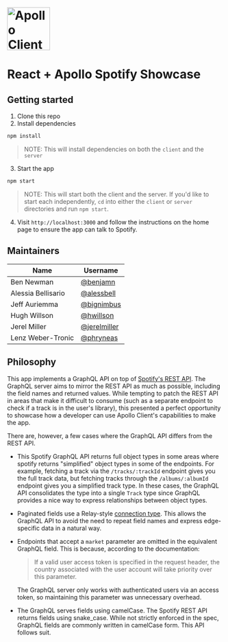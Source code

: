 # <a href="https://www.apollographql.com/"><img src="https://user-images.githubusercontent.com/841294/53402609-b97a2180-39ba-11e9-8100-812bab86357c.png" height="100" alt="Apollo Client"></a>

# React + Apollo Spotify Showcase

## Getting started

1. Clone this repo
2. Install dependencies

```sh
npm install
```

> NOTE: This will install dependencies on both the `client` and the `server`

3. Start the app

```sh
npm start
```

> NOTE: This will start both the client and the server. If you'd like to start
> each independently, `cd` into either the `client` or `server` directories and
> run `npm start`.

4. Visit `http://localhost:3000` and follow the instructions on the home page to
   ensure the app can talk to Spotify.

## Maintainers

| Name               | Username                                       |
| ------------------ | ---------------------------------------------- |
| Ben Newman         | [@benjamn](https://github.com/benjamn)         |
| Alessia Bellisario | [@alessbell](https://github.com/alessbell)     |
| Jeff Auriemma      | [@bignimbus](https://github.com/bignimbus)     |
| Hugh Willson       | [@hwillson](https://github.com/hwillson)       |
| Jerel Miller       | [@jerelmiller](https://github.com/jerelmiller) |
| Lenz Weber-Tronic  | [@phryneas](https://github.com/phryneas)       |

## Philosophy

This app implements a GraphQL API on top of [Spotify's REST API](https://developer.spotify.com/documentation/web-api/).
The GraphQL server aims to mirror the REST API as much as possible, including
the field names and returned values. While tempting to patch the REST API in
areas that make it difficult to consume (such as a separate endpoint to check if
a track is in the user's library), this presented a perfect opportunity to
showcase how a developer can use Apollo Client's capabilities to make the app.

There are, however, a few cases where the GraphQL API differs from the REST API.

- This Spotify GraphQL API returns full object types in some areas where spotify
  returns "simplified" object types in some of the endpoints. For example,
  fetching a track via the `/tracks/:trackId` endpoint gives you the full track
  data, but fetching tracks through the `/albums/:albumId` endpoint gives you a
  simplified track type. In these cases, the GraphQL API consolidates the type
  into a single `Track` type since GraphQL provides a nice way to express
  relationships between object types.

- Paginated fields use a Relay-style [connection type](https://relay.dev/graphql/connections.htm#sec-Connection-Types).
  This allows the GraphQL API to avoid the need to repeat field names and
  express edge-specific data in a natural way.

- Endpoints that accept a `market` parameter are omitted in the equivalent
  GraphQL field. This is because, according to the documentation:

  > If a valid user access token is specified in the request header, the country associated with the user account will take priority over this parameter.

  The GraphQL server only works with authenticated users via an access
  token, so maintaining this parameter was unnecessary overhead.

- The GraphQL serves fields using camelCase. The Spotify REST API returns fields
  using snake_case. While not strictly enforced in the spec, GraphQL fields are
  commonly written in camelCase form. This API follows suit.
